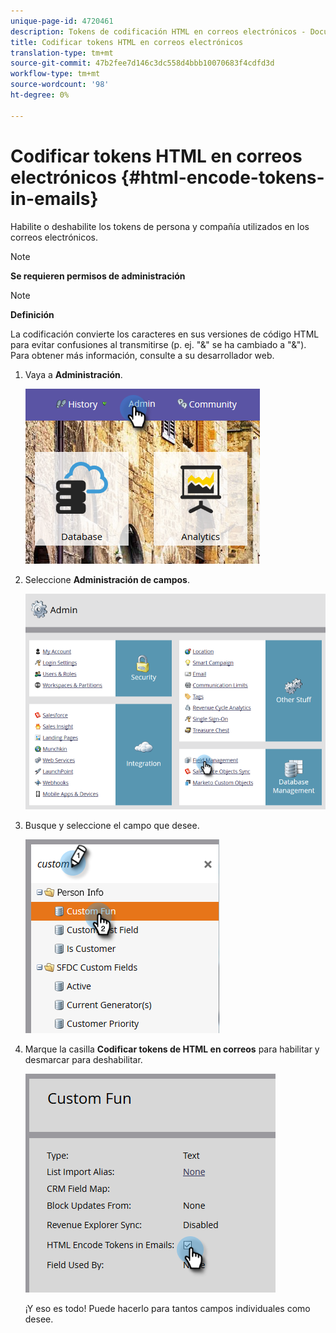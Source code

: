 ```yaml
---
unique-page-id: 4720461
description: Tokens de codificación HTML en correos electrónicos - Documentos de marketing - Documentación del producto
title: Codificar tokens HTML en correos electrónicos
translation-type: tm+mt
source-git-commit: 47b2fee7d146c3dc558d4bbb10070683f4cdfd3d
workflow-type: tm+mt
source-wordcount: '98'
ht-degree: 0%

---
```



# Codificar tokens HTML en correos electrónicos {#html-encode-tokens-in-emails}

Habilite o deshabilite los tokens de persona y compañía utilizados en los correos electrónicos.

>[!NOTE]
>
>**Se requieren permisos de administración**

>[!NOTE]
>
>**Definición**
>
>La codificación convierte los caracteres en sus versiones de código HTML para evitar confusiones al transmitirse (p. ej. &quot;&amp;&quot; se ha cambiado a &quot;&amp;&quot;). Para obtener más información, consulte a su desarrollador web.

1. Vaya a **Administración**.

   ![](assets/admin.png)

1. Seleccione **Administración de campos**.

   ![](assets/two-2.png)

1. Busque y seleccione el campo que desee.

   ![](assets/five.png)

1. Marque la casilla **Codificar tokens de HTML en correos** para habilitar y desmarcar para deshabilitar.

   ![](assets/six.png)

   ¡Y eso es todo! Puede hacerlo para tantos campos individuales como desee.

